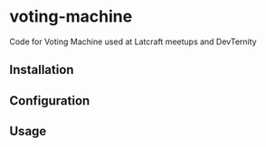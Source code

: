 # voting-machine

Code for Voting Machine used at Latcraft meetups and DevTernity


## Installation



## Configuration



## Usage




